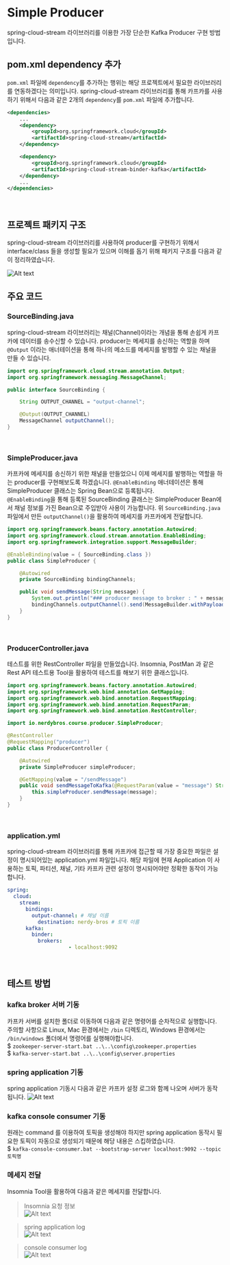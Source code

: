 
# Simple Producer
spring-cloud-stream 라이브러리를 이용한 가장 단순한 Kafka Producer 구현 방법입니다.
<br/>

## pom.xml dependency 추가
`pom.xml` 파일에 `dependency`를 추가하는 행위는 해당 프로젝트에서 필요한 라이브러리를 연동하겠다는 의미입니다. spring-cloud-stream 라이브러리를 통해 카프카를 사용하기 위해서 다음과 같은 2개의 `dependency`를 `pom.xml` 파일에 추가합니다.
```xml
<dependencies>
	...
	<dependency>
		<groupId>org.springframework.cloud</groupId>
		<artifactId>spring-cloud-stream</artifactId>
	</dependency>

	<dependency>
		<groupId>org.springframework.cloud</groupId>
		<artifactId>spring-cloud-stream-binder-kafka</artifactId>
	</dependency>
	...
</dependencies>
```
<br/>

## 프로젝트 패키지 구조
spring-cloud-stream 라이브러리를 사용하여 producer를 구현하기 위해서 interface/class 들을 생성할 필요가 있으며 이해를 돕기 위해 패키지 구조를 다음과 같이 정리하였습니다.<br/>

![Alt text](https://nerdybros.github.io/resources/kafka/spring-cloud-stream/producer/simple-producer/simple-producer-resource-01.JPG)
<br/>

## 주요 코드
### SourceBinding.java
spring-cloud-stream 라이브러리는 채널(Channel)이라는 개념을 통해 손쉽게 카프카에 데이터를 송수신할 수 있습니다. producer는 메세지를 송신하는 역할을 하며 `@Output` 이라는 애너테이션을 통해 하나의 메소드를 메세지를 발행할 수 있는 채널을 만들 수 있습니다.
```java
import org.springframework.cloud.stream.annotation.Output;
import org.springframework.messaging.MessageChannel;

public interface SourceBinding {

	String OUTPUT_CHANNEL = "output-channel";

	@Output(OUTPUT_CHANNEL)
	MessageChannel outputChannel();
}
```
<br/>

### SimpleProducer.java
카프카에 메세지를 송신하기 위한 채널을 만들었으니 이제 메세지를 발행하는 역할을 하는 producer를 구현해보도록 하겠습니다. `@EnableBinding` 애너테이션은 통해 SimpleProducer 클래스는 Spring Bean으로 등록됩니다.<br/>
`@EnableBinding`을 통해 등록된 SourceBinding 클래스는 SimpleProducer Bean에서 채널 정보를 가진 Bean으로 주입받아 사용이 가능합니다. 위 `SourceBinding.java` 파일에서 만든 `outputChannel()`을 활용하여 메세지를 카프카에게 전달합니다.

```java
import org.springframework.beans.factory.annotation.Autowired;
import org.springframework.cloud.stream.annotation.EnableBinding;
import org.springframework.integration.support.MessageBuilder;

@EnableBinding(value = { SourceBinding.class })
public class SimpleProducer {

	@Autowired
	private SourceBinding bindingChannels;

	public void sendMessage(String message) {
		System.out.println("### producer message to broker : " + message);
		bindingChannels.outputChannel().send(MessageBuilder.withPayload(message).build());
	}
}
```
<br/>

### ProducerController.java
테스트를 위한 RestController 파일을 만들었습니다. Insomnia, PostMan 과 같은 Rest API 테스트용 Tool을 활용하여 테스트를 해보기 위한 클래스입니다.

```java
import org.springframework.beans.factory.annotation.Autowired;
import org.springframework.web.bind.annotation.GetMapping;
import org.springframework.web.bind.annotation.RequestMapping;
import org.springframework.web.bind.annotation.RequestParam;
import org.springframework.web.bind.annotation.RestController;

import io.nerdybros.course.producer.SimpleProducer;

@RestController
@RequestMapping("producer")
public class ProducerController {

	@Autowired
	private SimpleProducer simpleProducer;

	@GetMapping(value = "/sendMessage")
	public void sendMessageToKafka(@RequestParam(value = "message") String message) {
		this.simpleProducer.sendMessage(message);
	}
}
```
<br/>

### application.yml
spring-cloud-stream 라이브러리를 통해 카프카에 접근할 때 가장 중요한 파일은 설정이 명시되어있는 application.yml 파일입니다. 해당 파일에 현재 Application 이 사용하는 토픽, 파티션, 채널, 기타 카프카 관련 설정이 명시되어야만 정확한 동작이 가능합니다.
```yml
spring:
  cloud:
    stream:
      bindings:
        output-channel: # 채널 이름
          destination: nerdy-bros # 토픽 이름
      kafka:
        binder:
          brokers:
					- localhost:9092
```
<br/>

## 테스트 방법
### kafka broker 서버 기동
카프카 서버를 설치한 폴더로 이동하여 다음과 같은 명령어를 순차적으로 실행합니다. 주의할 사항으로 Linux, Mac 환경에서는 `/bin` 디렉토리, Windows 환경에서는 `/bin/windows` 폴더에서 명령어를 실행해야합니다. <br/>
$ `zookeeper-server-start.bat ..\..\config\zookeeper.properties` <br/>
$ `kafka-server-start.bat ..\..\config\server.properties`
<br/>

### spring application 기동
spring application 기동시 다음과 같은 카프카 설정 로그와 함께 나오며 서버가 동작됩니다.
![Alt text](https://nerdybros.github.io/resources/kafka/spring-cloud-stream/producer/simple-producer/simple-producer-resource-02.JPG)
<br/>

### kafka console consumer 기동
원래는 command 를 이용하여 토픽을 생성해야 하지만 spring application 동작시 필요한 토픽이 자동으로 생성되기 때문에 해당 내용은 스킵하였습니다. <br/>
$ `kafka-console-consumer.bat --bootstrap-server localhost:9092 --topic 토픽명`
<br/>

### 메세지 전달
Insomnia Tool을 활용하여 다음과 같은 메세지를 전달합니다.

> Insomnia 요청 정보  
![Alt text](https://nerdybros.github.io/resources/kafka/spring-cloud-stream/producer/simple-producer/simple-producer-resource-03.JPG)

> spring application log  
![Alt text](https://nerdybros.github.io/resources/kafka/spring-cloud-stream/producer/simple-producer/simple-producer-resource-04.JPG)

> console consumer log  
![Alt text](https://nerdybros.github.io/resources/kafka/spring-cloud-stream/producer/simple-producer/simple-producer-resource-05.JPG)